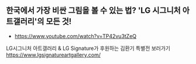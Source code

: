 ## 한국에서 가장 비싼 그림을 볼 수 있는 법? 'LG 시그니처 아트갤러리'의 모든 것!
* https://www.youtube.com/watch?v=TP42vu3tZeQ


LG시그니처 아트갤러리 & LG Signature가 후원하는 김환기 특별전 보러가기
https://www.lgsignatureartgallery.com/
